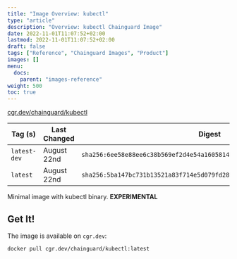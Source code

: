 ```yaml
---
title: "Image Overview: kubectl"
type: "article"
description: "Overview: kubectl Chainguard Image"
date: 2022-11-01T11:07:52+02:00
lastmod: 2022-11-01T11:07:52+02:00
draft: false
tags: ["Reference", "Chainguard Images", "Product"]
images: []
menu:
  docs:
    parent: "images-reference"
weight: 500
toc: true
---
```


[cgr.dev/chainguard/kubectl](https://github.com/chainguard-images/images/tree/main/images/kubectl)

| Tag (s)       | Last Changed | Digest                                                                    |
|---------------|--------------|---------------------------------------------------------------------------|
|  `latest-dev` | August 22nd  | `sha256:6ee58e88ee6c38b569ef2d4e54a1605814cce2e65c1fde8fd69bde6b3128268d` |
|  `latest`     | August 22nd  | `sha256:5ba147bc731b13521a83f714e5d079fd2870b3a509be181abbd71b7b96598be2` |



Minimal image with kubectl binary. **EXPERIMENTAL**

## Get It!

The image is available on `cgr.dev`:

```
docker pull cgr.dev/chainguard/kubectl:latest
```

